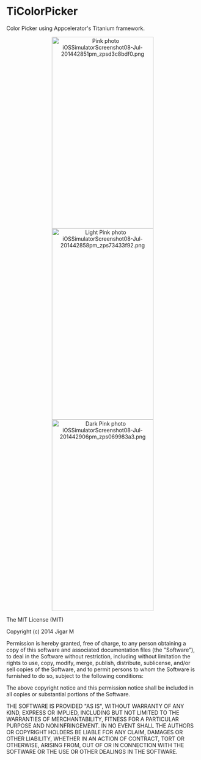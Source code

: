 TiColorPicker
=============

Color Picker using Appcelerator's Titanium framework.


<p align="center" >
<a href="http://s1282.photobucket.com/user/jigarm_0809/media/iOSSimulatorScreenshot08-Jul-201442851pm_zpsd3c8bdf0.png.html" target="_blank"><img src="http://i1282.photobucket.com/albums/a534/jigarm_0809/iOSSimulatorScreenshot08-Jul-201442851pm_zpsd3c8bdf0.png" border="0" alt="Pink photo iOSSimulatorScreenshot08-Jul-201442851pm_zpsd3c8bdf0.png" width="266" height="500"/></a>
<a href="http://s1282.photobucket.com/user/jigarm_0809/media/iOSSimulatorScreenshot08-Jul-201442858pm_zps73433f92.png.html" target="_blank"><img src="http://i1282.photobucket.com/albums/a534/jigarm_0809/iOSSimulatorScreenshot08-Jul-201442858pm_zps73433f92.png" border="0" alt="Light Pink photo iOSSimulatorScreenshot08-Jul-201442858pm_zps73433f92.png" width="266" height="500"/></a>
<a href="http://s1282.photobucket.com/user/jigarm_0809/media/iOSSimulatorScreenshot08-Jul-201442906pm_zps069983a3.png.html" target="_blank"><img src="http://i1282.photobucket.com/albums/a534/jigarm_0809/iOSSimulatorScreenshot08-Jul-201442906pm_zps069983a3.png" border="0" alt="Dark Pink photo iOSSimulatorScreenshot08-Jul-201442906pm_zps069983a3.png" width="266" height="500"/></a>
</p>

The MIT License (MIT)

Copyright (c) 2014 Jigar M

Permission is hereby granted, free of charge, to any person obtaining a copy
of this software and associated documentation files (the "Software"), to deal
in the Software without restriction, including without limitation the rights
to use, copy, modify, merge, publish, distribute, sublicense, and/or sell
copies of the Software, and to permit persons to whom the Software is
furnished to do so, subject to the following conditions:

The above copyright notice and this permission notice shall be included in all
copies or substantial portions of the Software.

THE SOFTWARE IS PROVIDED "AS IS", WITHOUT WARRANTY OF ANY KIND, EXPRESS OR
IMPLIED, INCLUDING BUT NOT LIMITED TO THE WARRANTIES OF MERCHANTABILITY,
FITNESS FOR A PARTICULAR PURPOSE AND NONINFRINGEMENT. IN NO EVENT SHALL THE
AUTHORS OR COPYRIGHT HOLDERS BE LIABLE FOR ANY CLAIM, DAMAGES OR OTHER
LIABILITY, WHETHER IN AN ACTION OF CONTRACT, TORT OR OTHERWISE, ARISING FROM,
OUT OF OR IN CONNECTION WITH THE SOFTWARE OR THE USE OR OTHER DEALINGS IN THE
SOFTWARE.
